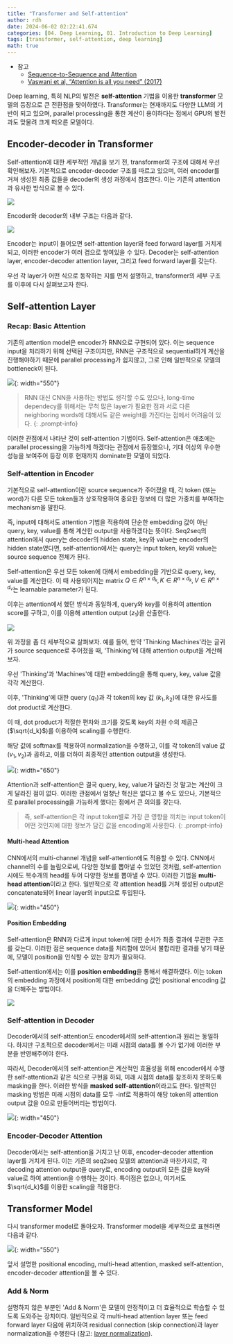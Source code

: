 ```yaml
---
title: "Transformer and Self-attention"
author: rdh
date: 2024-06-02 02:22:41.674
categories: [04. Deep Learning, 01. Introduction to Deep Learning]
tags: [transformer, self-attention, deep learning]
math: true
---
```


* 참고
  * [Sequence-to-Sequence and Attention](https://rohdonghyun.github.io/posts/Sequence-to-Sequence-and-Attention/)
  * [Vaswani et al, “Attention is all you need” (2017)](https://proceedings.neurips.cc/paper_files/paper/2017/file/3f5ee243547dee91fbd053c1c4a845aa-Paper.pdf)

Deep learning, 특히 NLP의 발전은 **self-attention** 기법을 이용한 **transformer** 모델의 등장으로 큰 전환점을 맞이하였다. Transformer는 현재까지도 다양한 LLM의 기반이 되고 있으며, parallel processing을 통한 계산이 용이하다는 점에서 GPU의 발전과도 맞물려 크게 떠오른 모델이다.

## Encoder-decoder in Transformer 
Self-attention에 대한 세부적인 개념을 보기 전, transformer의 구조에 대해서 우선 확인해보자. 기본적으로 encoder-decoder 구조를 따르고 있으며, 여러 encoder를 거쳐 생성된 최종 값들을 decoder의 생성 과정에서 참조한다. 이는 기존의 attention과 유사한 방식으로 볼 수 있다.

![](/assets/img/Transformer-and-Self-attention-01.png)

Encoder와 decoder의 내부 구조는 다음과 같다.

![](/assets/img/Transformer-and-Self-attention-02.png)

Encoder는 input이 들어오면 self-attention layer와 feed forward layer를 거치게 되고, 이러한 encoder가 여러 겹으로 쌓여있을 수 있다. Decoder는 self-attention layer, encoder-decoder attention layer, 그리고 feed forward layer를 갖는다.

우선 각 layer가 어떤 식으로 동작하는 지를 먼저 설명하고, transformer의 세부 구조를 이후에 다시 살펴보고자 한다.

## Self-attention Layer
### Recap: Basic Attention

기존의 attention model은 encoder가 RNN으로 구현되어 있다. 이는 sequence input을 처리하기 위해 선택된 구조이지만, RNN은 구조적으로 sequential하게 계산을 진행해야하기 때문에 parallel processing가 쉽지않고, 그로 인해 일반적으로 모델의 bottleneck이 된다.

![](/assets/img/Transformer-and-Self-attention-03.png){: width="550"}

> RNN 대신 CNN을 사용하는 방법도 생각할 수도 있으나, long-time dependecy를 위해서는 무척 많은 layer가 필요한 점과 서로 다른 neighboring words에 대해서도 같은 weight를 가진다는 점에서 어려움이 있다.
{: .prompt-info}

이러한 관점에서 나타난 것이 self-attention 기법이다. Self-attention은 애초에는 parallel processing을 가능하게 하겠다는 관점에서 등장했으나, 기대 이상의 우수한 성능을 보여주어 등장 이후 현재까지 dominate한 모델이 되었다.

### Self-attention in Encoder
기본적으로 self-attention이란 source sequence가 주어졌을 때, 각 token (또는 word)가 다른 모든 token들과 상호작용하여 중요한 정보에 더 많은 가중치를 부여하는 mechanism을 말한다.

즉, input에 대해서도 attention 기법을 적용하여 단순한 embedding 값이 아닌 query, key, value를 통해 계산한 output을 사용하겠다는 뜻이다. Seq2seq의 attention에서 query는 decoder의 hidden state, key와 value는 encoder의 hidden state였다면, self-attention에서는 query는 input token, key와 value는 source sequence 전체가 된다.

Self-attention은 우선 모든 token에 대해서 embedding을 기반으로 query, key, value를 계산한다. 이 때 사용되어지는 matrix $Q \in R^{n\times d_k}, K \in R^{n\times d_k}, V \in R^{n\times d_v}$는 learnable parameter가 된다.

이후는 attention에서 했던 방식과 동일하게, query와 key를 이용하여 attention score를 구하고, 이를 이용해 attention output ($z_1$)을 산출한다.

![](/assets/img/Transformer-and-Self-attention-04.png)

위 과정을 좀 더 세부적으로 살펴보자. 예를 들어, 만약 'Thinking Machines'라는 글귀가 source sequence로 주어졌을 때, 'Thinking'에 대해 attention output을 계산해보자.

우선 'Thinking'과 'Machines'에 대한 embedding을 통해 query, key, value 값을 각각 계산한다.

이후, 'Thinking'에 대한 query ($q_1$)과 각 token의 key 값 ($k_1, k_2$)에 대한 유사도를 dot product로 계산한다. 

이 때, dot product가 적절한 편차와 크기를 갖도록 key의 차원 수의 제곱근 ($\sqrt{d_k}$)를 이용하여 scaling를 수행한다.

해당 값에 softmax를 적용하여 normalization을 수행하고, 이를 각 token의 value 값 ($v_1, v_2$)과 곱하고, 이를 더하여 최종적인 attention output을 생성한다.

![](/assets/img/Transformer-and-Self-attention-05.png){: width="650"}

Attention과 self-attention은 결국 query, key, value가 달라진 것 말고는 계산이 크게 달라진 점이 없다. 이러한 관점에서 엄청난 혁신은 없다고 볼 수도 있으나, 기본적으로 parallel processing을 가능하게 했다는 점에서 큰 의의를 갖는다.

> 즉, self-attention은 각 input token별로 가장 큰 영향을 끼치는 input token이 어떤 것인지에 대한 정보가 담긴 값을 encoding에 사용한다.
{: .prompt-info}

#### Multi-head Attention
CNN에서의 multi-channel 개념을 self-attention에도 적용할 수 있다. CNN에서 channel의 수를 늘림으로써, 다양한 정보를 뽑아낼 수 있었던 것처럼, self-attention 시에도 복수개의 head를 두어 다양한 정보를 뽑아낼 수 있다. 이러한 기법을 **multi-head attention**이라고 한다. 일반적으로 각 attention head를 거쳐 생성된 output은 concatenate되어 linear layer의 input으로 투입된다.

![](/assets/img/Transformer-and-Self-attention-06.png){: width="450"}

#### Position Embedding
Self-attention은 RNN과 다르게 input token에 대한 순서가 최종 결과에 무관한 구조를 갖는다. 이러한 점은 sequence data를 처리함에 있어서 불합리한 결과를 낳기 때문에, 모델이 position을 인식할 수 있는 장치가 필요하다.

Self-attention에서는 이를 **position embedding**을 통해서 해결하였다. 이는 token의 embedding 과정에서 position에 대한 embedding 값인 positional encoding 값을 더해주는 방법이다.

![](/assets/img/Transformer-and-Self-attention-07.png)

### Self-attention in Decoder
Decoder에서의 self-attention도 encoder에서의 self-attention과 원리는 동일하다. 하지만 구조적으로 decoder에서는 미래 시점의 data를 볼 수가 없기에 이러한 부분을 반영해주어야 한다.

따라서, Decoder에서의 self-attention은 계산적인 효율성을 위해 encoder에서 수행한 self-attention과 같은 식으로 구현을 하되, 미래 시점의 data를 참조하지 못하도록 masking을 한다. 이러한 방식을 **masked self-attention**이라고도 한다. 일반적인 masking 방법은 미래 시점의 data를 모두 -inf로 적용하여 해당 token의 attention output 값을 0으로 만들어버리는 방법이다.

![](/assets/img/Transformer-and-Self-attention-08.png){: width="450"}

### Encoder-Decoder Attention
Decoder에서는 self-attention을 거치고 난 이후, encoder-decoder attention layer를 거치게 된다. 이는 기존의 seq2seq 모델의 attention과 마찬가지로, 각 decoding attention output을 query로, encoding output의 모든 값을 key와 value로 하여 attention을 수행하는 것이다. 특이점은 없으나, 여기서도 $\sqrt{d_k}$를 이용한 scaling을 적용한다.

## Transformer Model
다시 transformer model로 돌아오자. Transformer model을 세부적으로 표현하면 다음과 같다.

![](/assets/img/Transformer-and-Self-attention-09.png){: width="550"}

앞서 설명한 positional encoding, multi-head attention, masked self-attention, encoder-decoder attention을 볼 수 있다.

### Add & Norm
설명하지 않은 부분인 'Add & Norm'은 모델이 안정적이고 더 효율적으로 학습할 수 있도록 도와주는 장치이다. 일반적으로 각 multi-head attention layer 또는 feed forward layer 다음에 위치하여 residual connection (skip connection)과 layer normalization을 수행한다 (참고: [layer normalization](https://rohdonghyun.github.io/posts/Batch-and-Layer-Normalizations/)).